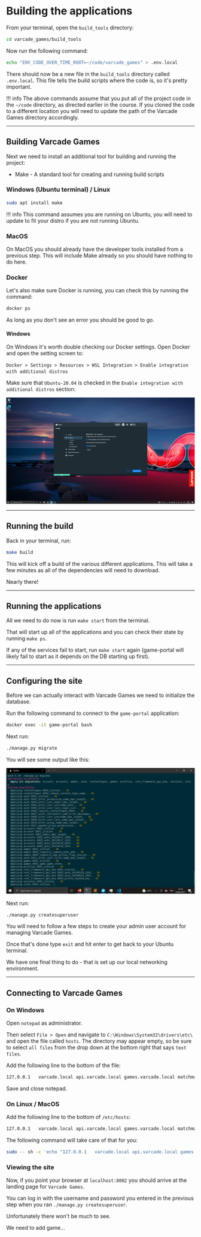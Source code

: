 # Building the applications  

From your terminal, open the `build_tools` directory:

```bash
cd varcade_games/build_tools
```

Now run the following command:

```bash
echo "ENV_CODE_OVER_TIME_ROOT=~/code/varcade_games" > .env.local
```

There should now be a new file in the `build_tools` directory called `.env.local`. This file tells the build scripts where the code is, so it's pretty important.

!!! info 
    The above commands assume that you put all of the project code in the `~/code` directory, as directed earlier in the course. If you cloned the code to a different location you will need to update the path of the Varcade Games directory accordingly. 

***

## Building Varcade Games

Next we need to install an additional tool for building and running the project:

* Make - A standard tool for creating and running build scripts

### Windows (Ubuntu terminal) / Linux

```bash
sudo apt install make
```

!!! info
    This command assumes you are running on Ubuntu, you will need to update to fit your distro if you are not running Ubuntu.

### MacOS

On MacOS you should already have the developer tools installed from a previous step. This will include Make already so you should have nothing to do here.

### Docker

Let's also make sure Docker is running, you can check this by running the command:

```bash
docker ps
```

As long as you don't see an error you should be good to go.

#### Windows

On Windows it's worth double checking our Docker settings. Open Docker and open the setting screen to:

`Docker > Settings > Resources > WSL Integration > Enable integration with additional distros` 

Make sure that `Ubuntu-20.04` is checked in the `Enable integration with additional distros` section:

[![Docker for Windows settings](img/docker_for_win_enable_ubuntu.jpg)](img/docker_for_win_enable_ubuntu.jpg)

***

## Running the build
 
Back in your terminal, run: 

```bash
make build
```

This will kick off a build of the various different applications. This will take a few minutes as all of the dependencies will need to download.

Nearly there!

***

## Running the applications

All we need to do now is run `make start` from the terminal.

That will start up all of the applications and you can check their state by running `make ps`.

If any of the services fail to start, run `make start` again (game-portal will likely fail to start as it depends on the DB starting up first). 

***

## Configuring the site

Before we can actually interact with Varcade Games we need to initialize the database.

Run the following command to connect to the `game-portal` application:

```bash
docker exec -it game-portal bash
```

Next run:

```bash
./manage.py migrate
```

You will see some output like this:

[![Database migration output](img/game_portal_migrate_output.png)](img/game_portal_migrate_output.png)

Next run:

```bash
./manage.py createsuperuser
```

You will need to follow a few steps to create your admin user account for managing Varcade Games. 

Once that's done type `exit` and hit enter to get back to your Ubuntu terminal.

We have one final thing to do - that is set up our local networking environment.

***

## Connecting to Varcade Games

### On Windows

Open `notepad` as administrator.

Then select `File > Open` and navigate to `C:\Windows\System32\drivers\etc\` and open the file called `hosts`. The directory may appear empty, so be sure to select `all files` from the drop down at the bottom right that says `text files`. 

Add the following line to the bottom of the file:

```bash
127.0.0.1   varcade.local api.varcade.local games.varcade.local matchmaker.varcade.local rps.varcade.local
```

Save and close notepad.

### On Linux / MacOS

Add the following line to the bottom of `/etc/hosts`:

```bash
127.0.0.1   varcade.local api.varcade.local games.varcade.local matchmaker.varcade.local rps.varcade.local
```

The following command will take care of that for you:

```bash
sudo -- sh -c 'echo "127.0.0.1   varcade.local api.varcade.local games.varcade.local matchmaker.varcade.local rps.varcade.local" >> /etc/hosts'
```

### Viewing the site

Now, if you point your browser at `localhost:8002` you should arrive at the landing page for `Varcade Games`.

You can log in with the username and password you entered in the previous step when you ran `./manage.py createsuperuser`.

Unfortunately there won't be much to see. 

We need to add game...